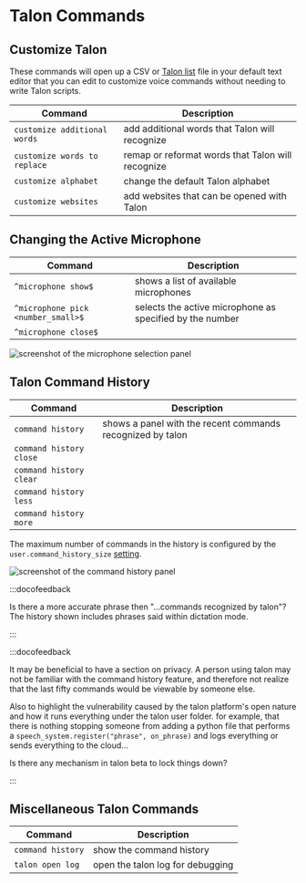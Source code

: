 # Talon Commands

## Customize Talon

These commands will open up a CSV or [Talon list](/docs/Customization/Data%20Files/talon_lists.md) file in your default text editor that you can edit to customize voice commands without needing to write Talon scripts.

| Command                      | Description                                       |
| ---------------------------- | ------------------------------------------------- |
| `customize additional words` | add additional words that Talon will recognize    |
| `customize words to replace` | remap or reformat words that Talon will recognize |
| `customize alphabet`         | change the default Talon alphabet                 |
| `customize websites`         | add websites that can be opened with Talon        |

## Changing the Active Microphone

| Command                            | Description                                              |
| ---------------------------------- | -------------------------------------------------------- |
| `^microphone show$`                | shows a list of available microphones                    |
| `^microphone pick <number_small>$` | selects the active microphone as specified by the number |
| `^microphone close$`               |                                                          |

<img src="/img/command_mode/microphone_selection.png/"
    alt="screenshot of the microphone selection panel"
/>

## Talon Command History

| Command                 | Description                                                |
| ----------------------- | ---------------------------------------------------------- |
| `command history`       | shows a panel with the recent commands recognized by talon |
| `command history close` |                                                            |
| `command history clear` |                                                            |
| `command history less`  |                                                            |
| `command history more`  |                                                            |

The maximum number of commands in the history is configured by the `user.command_history_size` [setting](/docs/Customization/settings.md).

<img src="/img/command_mode/command_history.png/"
    alt="screenshot of the command history panel"
/>

:::docofeedback

Is there a more accurate phrase then "...commands recognized by talon"?
The history shown includes phrases said within dictation mode.

:::

:::docofeedback

It may be beneficial to have a section on privacy.
A person using talon may not be familiar with the command history feature, and therefore not realize that the last fifty commands
would be viewable by someone else.

Also to highlight the vulnerability caused by the talon platform's open nature and how it runs everything under the
talon user folder. for example, that there is nothing stopping someone from adding a python file that performs a
`speech_system.register("phrase", on_phrase)` and logs everything or sends everything to the cloud...

Is there any mechanism in talon beta to lock things down?

:::

## Miscellaneous Talon Commands

| Command           | Description                      |
| ----------------- | -------------------------------- |
| `command history` | show the command history         |
| `talon open log`  | open the talon log for debugging |
